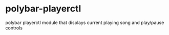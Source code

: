 # polybar-playerctl
polybar playerctl module that displays current playing song and play/pause controls

